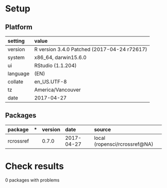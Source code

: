 # Setup

## Platform

|setting  |value                                       |
|:--------|:-------------------------------------------|
|version  |R version 3.4.0 Patched (2017-04-24 r72617) |
|system   |x86_64, darwin15.6.0                        |
|ui       |RStudio (1.1.204)                           |
|language |(EN)                                        |
|collate  |en_US.UTF-8                                 |
|tz       |America/Vancouver                           |
|date     |2017-04-27                                  |

## Packages

|package   |*  |version |date       |source                        |
|:---------|:--|:-------|:----------|:-----------------------------|
|rcrossref |   |0.7.0   |2017-04-27 |local (ropensci/rcrossref@NA) |

# Check results
0 packages with problems


